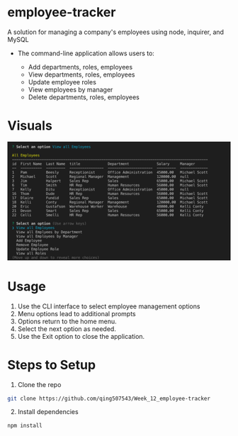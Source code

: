 # employee-tracker

A solution for managing a company's employees using node, inquirer, and MySQL
* The command-line application allows users to:

  * Add departments, roles, employees
  * View departments, roles, employees
  * Update employee roles
  * View employees by manager
  * Delete departments, roles, employees

# Visuals
![employee-tracker](img/screenShot.png)

# Usage

1. Use the CLI interface to select employee management options
2. Menu options lead to additional prompts
3. Options return to the home menu.
4. Select the next option as needed.
5. Use the Exit option to close the application.

# Steps to Setup
1. Clone the repo

```bash
git clone https://github.com/qing507543/Week_12_employee-tracker
```

2. Install dependencies

```bash
npm install
```
